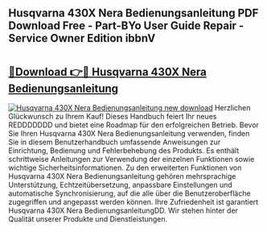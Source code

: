 ## Husqvarna 430X Nera Bedienungsanleitung PDF Download Free - Part-BYo User Guide Repair - Service Owner Edition ibbnV

# <h2><a href="http://df2t57.blite.top/?on=Husqvarna+430X+Nera+Bedienungsanleitung">🔗Download 👉🔴 Husqvarna 430X Nera Bedienungsanleitung</a></h2>

[![Husqvarna 430X Nera Bedienungsanleitung new download](https://i.imgur.com/lujVjoI.png)](http://df2t57.blite.top/?on=Husqvarna+430X+Nera+Bedienungsanleitung)
Herzlichen Glückwunsch zu Ihrem Kauf! Dieses Handbuch feiert Ihr neues REDDDDDDD und bietet eine Roadmap für den erfolgreichen Betrieb. Bevor Sie Ihren Husqvarna 430X Nera Bedienungsanleitung verwenden, finden Sie in diesem Benutzerhandbuch umfassende Anweisungen zur Einrichtung, Bedienung und Fehlerbehebung des Produkts. Es enthält schrittweise Anleitungen zur Verwendung der einzelnen Funktionen sowie wichtige Sicherheitsinformationen. Zu den erweiterten Funktionen von Husqvarna 430X Nera Bedienungsanleitung gehören mehrsprachige Unterstützung, Echtzeitübersetzung, anpassbare Einstellungen und automatische Synchronisierung, auf die alle über die Benutzeroberfläche zugegriffen und angepasst werden können. Ihre Zufriedenheit ist garantiert Husqvarna 430X Nera BedienungsanleitungDD. Wir stehen hinter der Qualität unserer Produkte und Dienstleistungen.
